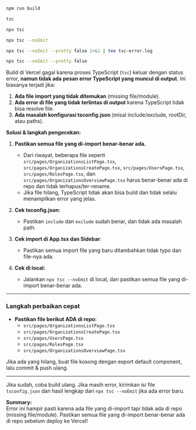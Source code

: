 ```bash
npm run build
```
```bash
tsc
```
```bash
npx tsc
```
```bash
npx tsc --noEmit
```
```bash
npx tsc --noEmit --pretty false 2>&1 | tee tsc-error.log
```
```bash
npx tsc --noEmit --pretty false
```
Build di Vercel gagal karena proses TypeScript (`tsc`) keluar dengan status error, **namun tidak ada pesan error TypeScript yang muncul di output**. Ini biasanya terjadi jika:

1. **Ada file import yang tidak ditemukan** (missing file/module).
2. **Ada error di file yang tidak terlintas di output** karena TypeScript tidak bisa resolve file.
3. **Ada masalah konfigurasi tsconfig.json** (misal include/exclude, rootDir, atau paths).

**Solusi & langkah pengecekan:**

1. **Pastikan semua file yang di-import benar-benar ada.**
   - Dari riwayat, beberapa file seperti `src/pages/OrganizationsListPage.tsx`, `src/pages/OrganizationsCreatePage.tsx`, `src/pages/UsersPage.tsx`, `src/pages/RolesPage.tsx`, dan `src/pages/OrganizationsOverviewPage.tsx` harus benar-benar ada di repo dan tidak terhapus/ter-rename.
   - Jika file hilang, TypeScript tidak akan bisa build dan tidak selalu menampilkan error yang jelas.

2. **Cek tsconfig.json**:
   - Pastikan `include` dan `exclude` sudah benar, dan tidak ada masalah path.

3. **Cek import di App.tsx dan Sidebar**:
   - Pastikan semua import file yang baru ditambahkan tidak typo dan file-nya ada.

4. **Cek di local:**
   - Jalankan `npx tsc --noEmit` di local, dan pastikan semua file yang di-import benar-benar ada.

---

### Langkah perbaikan cepat

- **Pastikan file berikut ADA di repo:**
  - `src/pages/OrganizationsListPage.tsx`
  - `src/pages/OrganizationsCreatePage.tsx`
  - `src/pages/UsersPage.tsx`
  - `src/pages/RolesPage.tsx`
  - `src/pages/OrganizationsOverviewPage.tsx`

Jika ada yang hilang, buat file kosong dengan export default component, lalu commit & push ulang.

---

Jika sudah, coba build ulang. Jika masih error, kirimkan isi file `tsconfig.json` dan hasil lengkap dari `npx tsc --noEmit` jika ada error baru.

**Summary:**  
Error ini hampir pasti karena ada file yang di-import tapi tidak ada di repo (missing file/module). Pastikan semua file yang di-import benar-benar ada di repo sebelum deploy ke Vercel!